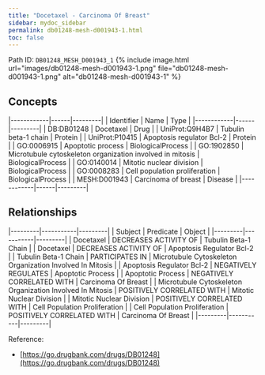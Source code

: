 ```yaml
---
title: "Docetaxel - Carcinoma Of Breast"
sidebar: mydoc_sidebar
permalink: db01248-mesh-d001943-1.html
toc: false 
---
```



Path ID: `DB01248_MESH_D001943_1`
{% include image.html url="images/db01248-mesh-d001943-1.png" file="db01248-mesh-d001943-1.png" alt="db01248-mesh-d001943-1" %}

## Concepts

|------------|------|---------|
| Identifier | Name | Type    |
|------------|------|---------|
| DB:DB01248 | Docetaxel | Drug |
| UniProt:Q9H4B7 | Tubulin beta-1 chain | Protein |
| UniProt:P10415 | Apoptosis regulator Bcl-2 | Protein |
| GO:0006915 | Apoptotic process | BiologicalProcess |
| GO:1902850 | Microtubule cytoskeleton organization involved in mitosis | BiologicalProcess |
| GO:0140014 | Mitotic nuclear division | BiologicalProcess |
| GO:0008283 | Cell population proliferation | BiologicalProcess |
| MESH:D001943 | Carcinoma of breast | Disease |
|------------|------|---------|

## Relationships

|---------|-----------|---------|
| Subject | Predicate | Object  |
|---------|-----------|---------|
| Docetaxel | DECREASES ACTIVITY OF | Tubulin Beta-1 Chain |
| Docetaxel | DECREASES ACTIVITY OF | Apoptosis Regulator Bcl-2 |
| Tubulin Beta-1 Chain | PARTICIPATES IN | Microtubule Cytoskeleton Organization Involved In Mitosis |
| Apoptosis Regulator Bcl-2 | NEGATIVELY REGULATES | Apoptotic Process |
| Apoptotic Process | NEGATIVELY CORRELATED WITH | Carcinoma Of Breast |
| Microtubule Cytoskeleton Organization Involved In Mitosis | POSITIVELY CORRELATED WITH | Mitotic Nuclear Division |
| Mitotic Nuclear Division | POSITIVELY CORRELATED WITH | Cell Population Proliferation |
| Cell Population Proliferation | POSITIVELY CORRELATED WITH | Carcinoma Of Breast |
|---------|-----------|---------|

Reference: 
  - [https://go.drugbank.com/drugs/DB01248](https://go.drugbank.com/drugs/DB01248)

